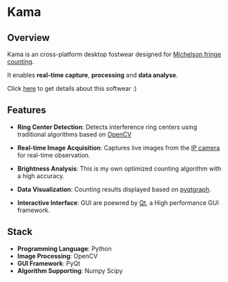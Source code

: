 # Kama

## Overview

Kama is an cross-platform desktop fostwear designed for <u>Michelson fringe counting</u>. 

It enables **real-time capture**, **processing** and **data analyse**.

Click [here](https://kama.2jone.top/) to get details about this softwear :)

## Features

- **Ring Center Detection**: Detects interference ring centers using traditional algorithms based on <u>OpenCV</u>

- **Real-time Image Acquisition**: Captures live images from the [IP camera](https://en.wikipedia.org/wiki/IP_camera) for real-time observation.

- **Brightness Analysis**: This is my own optimized counting algorithm with a high accuracy.

- **Data Visualization**: Counting results displayed based on [pyqtgraph](https://www.pyqtgraph.org/).

- **Interactive Interface**: GUI are poewred by [Qt](https://doc.qt.io/qtforpython-6/), a High performance GUI framework.

## Stack

- **Programming Language**: Python
- **Image Processing**: OpenCV
- **GUI Framework**: PyQt
- **Algorithm Supporting**: Numpy Scipy


